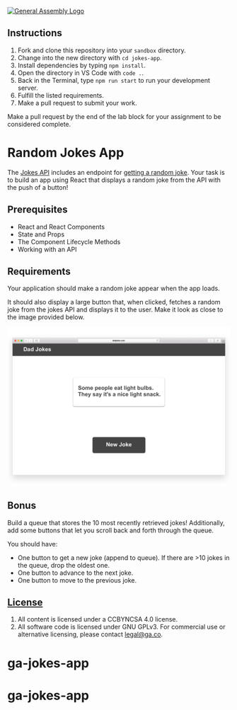 [![General Assembly Logo](https://camo.githubusercontent.com/1a91b05b8f4d44b5bbfb83abac2b0996d8e26c92/687474703a2f2f692e696d6775722e636f6d2f6b6538555354712e706e67)](https://generalassemb.ly/education/web-development-immersive)

## Instructions

1.  Fork and clone this repository into your `sandbox` directory.
1.  Change into the new directory with `cd jokes-app`.
1.  Install dependencies by typing `npm install`.
1.  Open the directory in VS Code with `code .`.
1.  Back in the Terminal, type `npm run start` to run your development server.
1.  Fulfill the listed requirements.
1.  Make a pull request to submit your work.

Make a pull request by the end of the lab block for your assignment to be
considered complete.

# Random Jokes App

The [Jokes API](https://github.com/15Dkatz/official_joke_api) includes an
endpoint for
[getting a random joke](https://official-joke-api.appspot.com/random_joke). Your
task is to build an app using React that displays a random joke from the API
with the push of a button!

## Prerequisites

- React and React Components
- State and Props
- The Component Lifecycle Methods
- Working with an API

## Requirements

Your application should make a random joke appear when the app loads.

It should also display a large button that, when clicked, fetches a random joke
from the jokes API and displays it to the user. Make it look as close to the
image provided below.

![Dad Jokes app mock](./assets/dad-jokes.png)

## Bonus

Build a queue that stores the 10 most recently retrieved jokes! Additionally,
add some buttons that let you scroll back and forth through the queue.

You should have:

- One button to get a new joke (append to queue). If there are >10 jokes in the
  queue, drop the oldest one.
- One button to advance to the next joke.
- One button to move to the previous joke.

## [License](LICENSE)

1.  All content is licensed under a CC­BY­NC­SA 4.0 license.
1.  All software code is licensed under GNU GPLv3. For commercial use or
    alternative licensing, please contact legal@ga.co.
# ga-jokes-app
# ga-jokes-app
